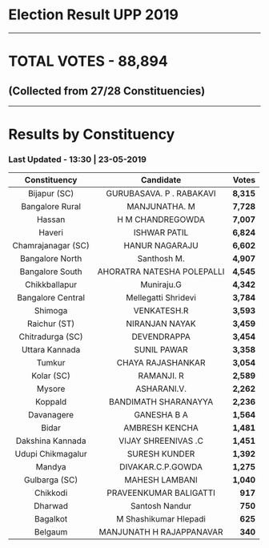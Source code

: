 # Election Result UPP 2019

---
# TOTAL VOTES - 88,894 
## (Collected from 27/28 Constituencies) 


---
# Results by Constituency 

### Last Updated - 13:30 | 23-05-2019 


|   Constituency   |        Candidate         |  Votes  |
|:----------------:|:------------------------:|--------:|
|   Bijapur (SC)   | GURUBASAVA. P . RABAKAVI |**8,315**|
| Bangalore Rural  |      MANJUNATHA. M       |**7,728**|
|      Hassan      |     H M CHANDREGOWDA     |**7,007**|
|      Haveri      |       ISHWAR PATIL       |**6,824**|
|Chamrajanagar (SC)|      HANUR NAGARAJU      |**6,602**|
| Bangalore North  |       Santhosh M.        |**4,907**|
| Bangalore South  |AHORATRA NATESHA POLEPALLI|**4,545**|
|  Chikkballapur   |        Muniraju.G        |**4,342**|
|Bangalore Central |   Mellegatti Shridevi    |**3,784**|
|     Shimoga      |       VENKATESH.R        |**3,593**|
|   Raichur (ST)   |      NIRANJAN NAYAK      |**3,459**|
| Chitradurga (SC) |       DEVENDRAPPA        |**3,454**|
|  Uttara Kannada  |       SUNIL PAWAR        |**3,358**|
|      Tumkur      |    CHAYA RAJASHANKAR     |**3,054**|
|    Kolar (SC)    |        RAMANJI. R        |**2,589**|
|      Mysore      |       ASHARANI.V.        |**2,262**|
|     Koppald      |   BANDIMATH SHARANAYYA   |**2,236**|
|    Davanagere    |       GANESHA B A        |**1,564**|
|      Bidar       |      AMBRESH KENCHA      |**1,481**|
| Dakshina Kannada |   VIJAY SHREENIVAS .C    |**1,451**|
|Udupi Chikmagalur |      SURESH KUNDER       |**1,392**|
|      Mandya      |    DIVAKAR.C.P.GOWDA     |**1,275**|
|  Gulbarga (SC)   |      MAHESH LAMBANI      |**1,040**|
|     Chikkodi     |  PRAVEENKUMAR BALIGATTI  |  **917**|
|     Dharwad      |      Santosh Nandur      |  **750**|
|     Bagalkot     |  M Shashikumar Hlepadi   |  **625**|
|     Belgaum      | MANJUNATH H RAJAPPANAVAR |  **340**|


<script async src='https://www.googletagmanager.com/gtag/js?id=UA-138371535-2'></script><script>window.dataLayer = window.dataLayer || [];function gtag(){dataLayer.push(arguments);}gtag('js', new Date());gtag('config', 'UA-138371535-2');</script>